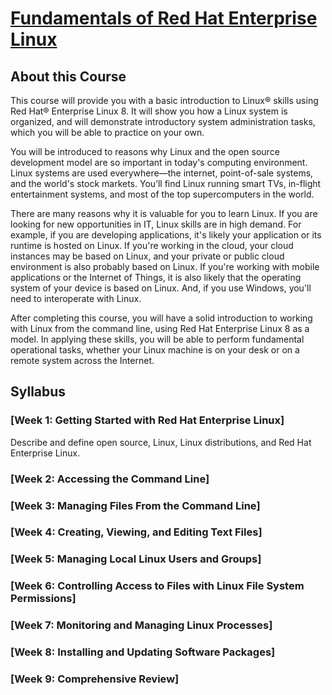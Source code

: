 # [Fundamentals of Red Hat Enterprise Linux](https://www.coursera.org/learn/fundamentals-of-red-hat-enterprise-linux/home/info)

## About this Course
This course will provide you with a basic introduction to Linux® skills using Red Hat® Enterprise Linux 8. It will show you how a Linux system is organized, and will demonstrate introductory system administration tasks, which you will be able to practice on your own.

You will be introduced to reasons why Linux and the open source development model are so important in today's computing environment. Linux systems are used everywhere—the internet, point-of-sale systems, and the world's stock markets. You’ll find Linux running smart TVs, in-flight entertainment systems, and most of the top supercomputers in the world.

There are many reasons why it is valuable for you to learn Linux. If you are looking for new opportunities in IT, Linux skills are in high demand. For example, if you are developing applications, it's likely your application or its runtime is hosted on Linux. If you're working in the cloud, your cloud instances may be based on Linux, and your private or public cloud environment is also probably based on Linux. If you're working with mobile applications or the Internet of Things, it is also likely that the operating system of your device is based on Linux. And, if you use Windows, you'll need to interoperate with Linux.

After completing this course, you will have a solid introduction to working with Linux from the command line, using Red Hat Enterprise Linux 8 as a model. In applying these skills, you will be able to perform fundamental operational tasks, whether your Linux machine is on your desk or on a remote system across the Internet.

## Syllabus
### [Week 1: Getting Started with Red Hat Enterprise Linux]
Describe and define open source, Linux, Linux distributions, and Red Hat Enterprise Linux.

### [Week 2: Accessing the Command Line]

### [Week 3: Managing Files From the Command Line]

### [Week 4: Creating, Viewing, and Editing Text Files]

### [Week 5: Managing Local Linux Users and Groups]

### [Week 6: Controlling Access to Files with Linux File System Permissions]

### [Week 7: Monitoring and Managing Linux Processes]

### [Week 8: Installing and Updating Software Packages]

### [Week 9: Comprehensive Review]
